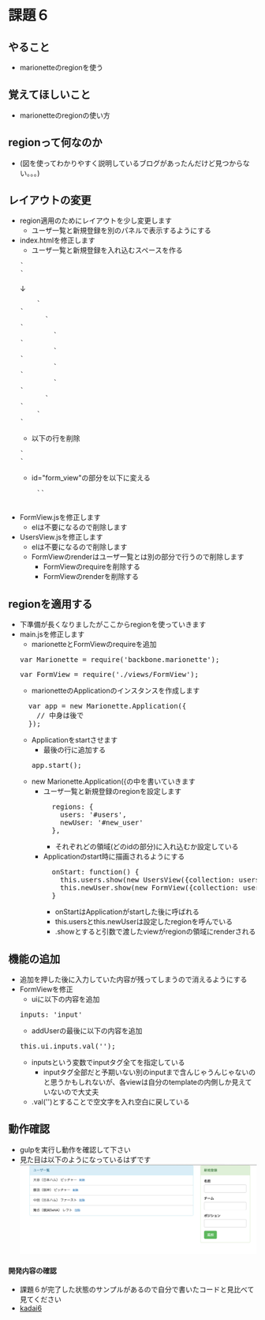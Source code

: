 # 課題６
## やること
* marionetteのregionを使う

## 覚えてほしいこと
* marionetteのregionの使い方

## regionって何なのか

* (図を使ってわかりやすく説明しているブログがあったんだけど見つからない。。。)

## レイアウトの変更

* region適用のためにレイアウトを少し変更します
  * ユーザ一覧と新規登録を別のパネルで表示するようにする
* index.htmlを修正します
  * ユーザ一覧と新規登録を入れ込むスペースを作る
  <pre>`<div id="users" class="container"></div>`</pre>
  ↓
  <pre>
      `<div id="main" class="container">`
        `<div class="row">`
          `<div id="users" class="col-md-9">`
          `</div>`
          `<div id="new_user" class="col-md-3">`
          `</div>`
        `</div>`
      `</div>`
  </pre>
  * 以下の行を削除
  <pre>`<div id="user_form" class="panel-body"></div>`</pre>
  * id="form_view"の部分を以下に変える
  <pre>
      `<script id="form_view" type="text/template">`
        `<div class="panel panel-success">`
          `<div class="panel-heading">新規登録</div>`
          `<div class="panel-body">`
            `<form>`
              `<div class="form-group">`
                `<label class="control-label">名前</label>`
                `<input type="text" id="name" class="form-control">`
              `</div>`
              `<div class="form-group">`
                `<label class="control-label">チーム</label>`
                `<input type="text" id="team" class="form-control">`
              `</div>`
              `<div class="form-group">`
                `<label class="control-label">ポジション</label>`
                `<input type="text" id="position" class="form-control">`
              `</div>`
              `<button type="button" id="add_user" class="btn btn-success">追加</button>`
            `</form>`
          `</div>`
        `</div>`
      `</script>`
  </pre>
* FormView.jsを修正します
  * elは不要になるので削除します
* UsersView.jsを修正します
  * elは不要になるので削除します
  * FormViewのrenderはユーザ一覧とは別の部分で行うので削除します
    * FormViewのrequireを削除する
    * FormViewのrenderを削除する

## regionを適用する

* 下準備が長くなりましたがここからregionを使っていきます
* main.jsを修正します
  * marionetteとFormViewのrequireを追加
  <pre>var Marionette = require('backbone.marionette');</pre>
  <pre>var FormView = require('./views/FormView');</pre>
  * marionetteのApplicationのインスタンスを作成します
  <pre>
    var app = new Marionette.Application({
      // 中身は後で
    });
  </pre>
  * Applicationをstartさせます
    * 最後の行に追加する
    <pre>app.start();</pre>
  * new Marionette.Application({の中を書いていきます
    * ユーザ一覧と新規登録のregionを設定します
      <pre>
        regions: {
          users: '#users',
          newUser: '#new_user'
        },
      </pre>
      * それぞれどの領域(どのidの部分)に入れ込むか設定している
    * Applicationのstart時に描画されるようにする
      <pre>
        onStart: function() {
          this.users.show(new UsersView({collection: users}));
          this.newUser.show(new FormView({collection: users}));
        }
      </pre>
      * onStartはApplicationがstartした後に呼ばれる
      * this.usersとthis.newUserは設定したregionを呼んでいる
      * .showとすると引数で渡したviewがregionの領域にrenderされる

## 機能の追加

* 追加を押した後に入力していた内容が残ってしまうので消えるようにする
* FormViewを修正
  * uiに以下の内容を追加
  <pre>inputs: 'input'</pre>
  * addUserの最後に以下の内容を追加
  <pre>this.ui.inputs.val('');</pre>
  * inputsという変数でinputタグ全てを指定している
    * inputタグ全部だと予期いない別のinputまで含んじゃうんじゃないのと思うかもしれないが、各viewは自分のtemplateの内側しか見えていないので大丈夫
  * .val('')とすることで空文字を入れ空白に戻している

## 動作確認

* gulpを実行し動作を確認して下さい
* 見た目は以下のようになっているはずです
![img7.png](./images/img7.png)

#### 開発内容の確認
* 課題６が完了した状態のサンプルがあるので自分で書いたコードと見比べて見てください
* [kadai6](./kadai6)

  
  
  
